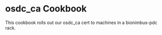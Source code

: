 osdc_ca Cookbook
=================
This cookbook rolls out our osdc_ca cert to machines in a bionimbus-pdc rack.

